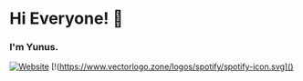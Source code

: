 # Hi Everyone! 👋


###  I'm Yunus. 

[![Website](https://img.shields.io/badge/yunusaltintop-me-orange)](https://yunusaltintop.me)
[!(https://www.vectorlogo.zone/logos/spotify/spotify-icon.svg]()
